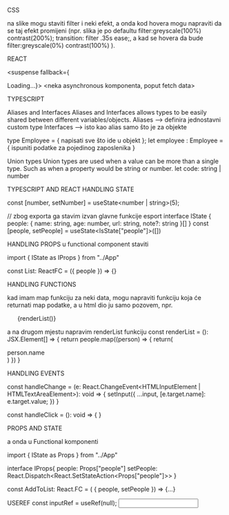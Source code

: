 CSS

na slike mogu staviti filter i neki efekt, a onda kod hovera mogu napraviti da se taj efekt promijeni (npr. slika je po defaultu filter:greyscale(100%) contrast(200%); transition: filter .35s ease;, a kad se hovera da bude filter:greyscale(0%) contrast(100%) ).

REACT

<suspense fallback={<div>Loading...}>
<neka asynchronous komponenta, poput fetch data>
</suspense>

TYPESCRIPT

Aliases and Interfaces
Aliases and Interfaces allows types to be easily shared between different variables/objects.
Aliases --> definira jednostavni custom type
Interfaces --> isto kao alias samo što je za objekte

type Employee = { napisati sve što ide u objekt };
let employee : Employee = {
ispuniti podatke za pojedinog zaposlenika
}

Union types
Union types are used when a value can be more than a single type. Such as when a property would be string or number.
let code: string | number

TYPESCRIPT AND REACT
HANDLING STATE

const [number, setNumber] = useState<number | string>(5);

// zbog exporta ga stavim izvan glavne funkcije
esport interface IState {
people: {
name: string,
age: number,
url: string,
note?: string
}[]
}
const [people, setPeople] = useState<IsState["people"]>([])

HANDLING PROPS
u functional component staviti

import { IState as IProps } from "../App"

const List: ReactFC<Iprops> = ({ people }) => {}

HANDLING FUNCTIONS

kad imam map funkciju za neki data, mogu napraviti funkciju koja će returnati map podatke, a u html dio ju samo pozovem, npr.

<ul>
    {renderList()}
</ul>

a na drugom mjestu napravim renderList funkciju
const renderList = (): JSX.Element[] => {
return people.map((person) => {
return(

<div>person.name</div>
)
})
}

HANDLING EVENTS

const handleChange = (e: React.ChangeEvent<HTMLInputElement | HTMLTextAreaElement>): void => {
setInput({
...input, [e.target.name]: e.target.value;
})
}

const handleClick = (): void => {
}

PROPS AND STATE

<AddToList people={people} setPeople={setPeople}>

a onda u Functional komponenti

import { IState as Props } from "../App"

interface IProps{
people: Props["people"]
setPeople: React.Dispatch<React.SetStateAction<Props["people"]>>
}

const AddToList: React.FC<IProps> = ( { people, setPeople }) => {...}

USEREF
const inputRef = useRef<HTMLInputElement>(null);
<input ref={useRef} />
